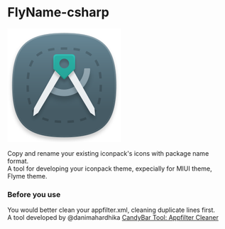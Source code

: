 # FlyName-csharp
![alt text](https://raw.githubusercontent.com/antoniacrespoa2/FlyName-csharp/master/appfilte_to_flyme_theme_icons/Res/designer_tools.png)

Copy and rename your existing iconpack's icons with package name format.  
A tool for developing your iconpack theme, expecially for MIUI theme, Flyme theme.

### Before you use
You would better clean your appfilter.xml, cleaning duplicate lines first.  
A tool developed by @danimahardhika [CandyBar Tool: Appfilter Cleaner](https://github.com/danimahardhika/candybar-library/wiki/CandyBar-Tools#2-appfilter-cleaner)
